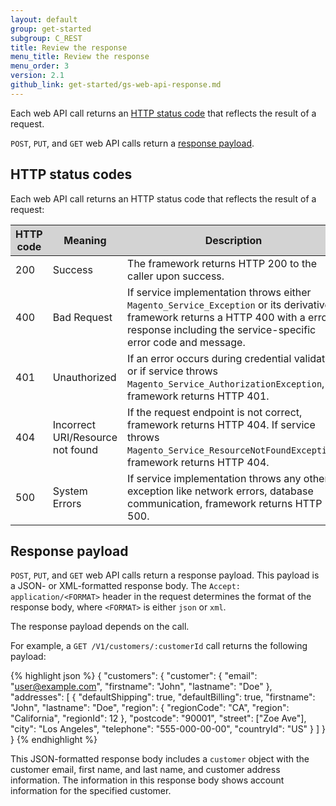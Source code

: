 ```yaml
---
layout: default
group: get-started
subgroup: C_REST
title: Review the response
menu_title: Review the response
menu_order: 3
version: 2.1
github_link: get-started/gs-web-api-response.md
---
```


<p>Each web API call returns an <a href="#http-status-codes">HTTP status code</a> that reflects the result of a request.</p>
<p><code>POST</code>, <code>PUT</code>, and <code>GET</code> web API calls return a <a href="#response-payload">response payload</a>.</p>
<!-- <p>When an error occurs, the response body contains an <code>Error</code> element that contains the error code returned by the service and an error message. For authentication or authorization error occurs, the error code denotes the authentication or authorization error code.</p> -->
<h2 id="http-status-codes">HTTP status codes</h2>
<p>Each web API call returns an HTTP status code that reflects the result of a request:</p>
<table style="width:100%">
   <colgroup>
      <col width="10%">
      <col width="20%">
      <col width="70%">
   </colgroup>
   <thead>
      <tr style="background-color:lightgray">
         <th>HTTP code</th>
         <th>Meaning</th>
         <th>Description</th>
      </tr>
   </thead>
   <tbody>
      <tr>
         <td>200</td>
         <td>Success</td>
         <td>The framework returns HTTP 200 to the caller upon success.</td>
      </tr>
      <tr>
         <td>400</td>
         <td>Bad Request</td>
         <td>If service implementation throws either <code>Magento_Service_Exception</code> or its derivative, framework returns a HTTP 400 with a error response including the service-specific error code and message.</td>
      </tr>
      <tr>
         <td>401</td>
         <td>Unauthorized</td>
         <td>If an error occurs during credential validation or if service throws <code>Magento_Service_AuthorizationException</code>, framework returns HTTP 401.</td>
      </tr>
      <tr>
         <td>404</td>
         <td>Incorrect URI/Resource not found</td>
         <td>If the request endpoint is not correct, framework returns HTTP 404. If service throws <code>Magento_Service_ResourceNotFoundException</code>, framework returns HTTP 404.</td>
      </tr>
      <tr>
         <td>500</td>
         <td>System Errors</td>
         <td>If service implementation throws any other exception like network errors, database communication, framework returns HTTP 500.</td>
      </tr>
   </tbody>
</table>
<h2 id="response-payload">Response payload</h2>
<p><code>POST</code>, <code>PUT</code>, and <code>GET</code> web API calls return a response payload. This payload is a JSON- or XML-formatted response body. The <code>Accept: application/&lt;FORMAT&gt;</code> header in the request determines the format of the response body, where <code>&lt;FORMAT&gt;</code> is either <code>json</code> or <code>xml</code>.</p>
<p>The response payload depends on the call.</p>
<p>For example, a <code>GET /V1/customers/:customerId</code> call returns the following payload:</p>

{% highlight json %}
{
    "customers": {
        "customer": {
            "email": "user@example.com",
            "firstname": "John",
            "lastname": "Doe"
        },
        "addresses": [
            {
                "defaultShipping": true,
                "defaultBilling": true,
                "firstname": "John",
                "lastname": "Doe",
                "region": {
                    "regionCode": "CA",
                    "region": "California",
                    "regionId": 12
                },
                "postcode": "90001",
                "street": ["Zoe Ave"],
                "city": "Los Angeles",
                "telephone": "555-000-00-00",
                "countryId": "US"
            }
        ]
    }
}
{% endhighlight %}
<p>This JSON-formatted response body includes a <code>customer</code> object with the customer email, first name, and last name, and customer address information. The information in this response body shows account information for the specified customer.</p>

<!--
<h2 id="error-format">Error format</h2>
<p>When an error occurs, the web API returns an <code>Error</code> element in the response body that contains an error code, error message, and parameters that enable you to generate an error message inside the client.</p>
<table style="width:100%">
   <colgroup>
      <col width="30%">
      <col width="70%">
   </colgroup>
   <thead>
      <tr style="background-color:lightgray">
         <th>Part</th>
         <th>Description</th>
      </tr>
   </thead>
   <tbody>
      <tr>
         <td>errorCode</td>
         <td>The error code representing the error.</td>
      </tr>
      <tr>
         <td>errorMessage</td>
         <td>The message explaining the error.</td>
      </tr>
      <tr>
         <td>parameters</td>
         <td>Optional. An array of attributes used to generate a different and/or localized error message for the client.</td>
      </tr>
   </tbody>
</table>
 -->
